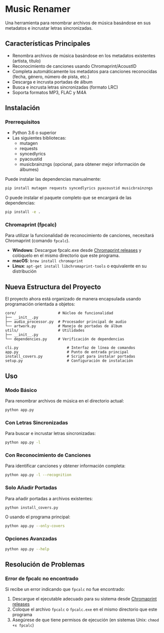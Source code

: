 # Music Renamer

Una herramienta para renombrar archivos de música basándose en sus metadatos e incrustar letras sincronizadas.

## Características Principales

- Renombra archivos de música basándose en los metadatos existentes (artista, título)
- Reconocimiento de canciones usando Chromaprint/AcoustID
- Completa automáticamente los metadatos para canciones reconocidas (fecha, género, número de pista, etc.)
- Descarga e incrusta portadas de álbum
- Busca e incrusta letras sincronizadas (formato LRC)
- Soporta formatos MP3, FLAC y M4A

## Instalación

### Prerrequisitos

- Python 3.6 o superior
- Las siguientes bibliotecas:
  - mutagen
  - requests
  - syncedlyrics
  - pyacoustid
  - musicbrainzngs (opcional, para obtener mejor información de álbumes)

Puede instalar las dependencias manualmente:

```bash
pip install mutagen requests syncedlyrics pyacoustid musicbrainzngs
```

O puede instalar el paquete completo que se encargará de las dependencias:

```bash
pip install -e .
```

### Chromaprint (fpcalc)

Para utilizar la funcionalidad de reconocimiento de canciones, necesitará Chromaprint (comando `fpcalc`).

- **Windows**: Descargue fpcalc.exe desde [Chromaprint releases](https://github.com/acoustid/chromaprint/releases) y colóquelo en el mismo directorio que este programa.
- **macOS**: `brew install chromaprint`
- **Linux**: `apt-get install libchromaprint-tools` o equivalente en su distribución

## Nueva Estructura del Proyecto

El proyecto ahora está organizado de manera encapsulada usando programación orientada a objetos:

```none
core/                   # Núcleo de funcionalidad
├── __init__.py
├── audio_processor.py  # Procesador principal de audio
└── artwork.py          # Manejo de portadas de álbum
utils/                  # Utilidades
├── __init__.py
└── dependencies.py     # Verificación de dependencias

cli.py                      # Interfaz de línea de comandos
app.py                      # Punto de entrada principal
install_covers.py           # Script para instalar portadas
setup.py                    # Configuración de instalación
```

## Uso

### Modo Básico

Para renombrar archivos de música en el directorio actual:

```bash
python app.py
```

### Con Letras Sincronizadas

Para buscar e incrustar letras sincronizadas:

```bash
python app.py -l
```

### Con Reconocimiento de Canciones

Para identificar canciones y obtener información completa:

```bash
python app.py -l --recognition
```

### Solo Añadir Portadas

Para añadir portadas a archivos existentes:

```bash
python install_covers.py
```

O usando el programa principal:

```bash
python app.py --only-covers
```

### Opciones Avanzadas

```bash
python app.py --help
```

## Resolución de Problemas

### Error de fpcalc no encontrado

Si recibe un error indicando que `fpcalc` no fue encontrado:

1. Descargue el ejecutable adecuado para su sistema desde [Chromaprint releases](https://github.com/acoustid/chromaprint/releases)
2. Coloque el archivo `fpcalc` o `fpcalc.exe` en el mismo directorio que este programa
3. Asegúrese de que tiene permisos de ejecución (en sistemas Unix: `chmod +x fpcalc`)
